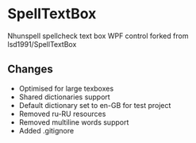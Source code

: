 # SpellTextBox

Nhunspell spellcheck text box WPF control forked from lsd1991/SpellTextBox

## Changes

- Optimised for large texboxes
- Shared dictionaries support
- Default dictionary set to en-GB for test project
- Removed ru-RU resources
- Removed multiline words support
- Added .gitignore